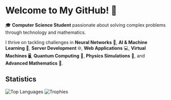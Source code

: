 # Welcome to My GitHub! 👋

🎓 **Computer Science Student** passionate about solving complex problems through technology and mathematics.

I thrive on tackling challenges in **Neural Networks** 🤖, **AI & Machine Learning** 🧠, **Server Development** 🌐, **Web Applications** 💻, **Virtual Machines** 🖥️, **Quantum Computing** 🔮, **Physics Simulations** 🌌, and **Advanced Mathematics** 📐.


## Statistics 
![Top Languages](https://github-readme-stats.vercel.app/api/top-langs/?username=JakubSchwenkbeck&hide=html,css,scss&layout=compact&theme=radical&langs_count=6)        ![Trophies](https://github-profile-trophy.vercel.app/?username=JakubSchwenkbeck&theme=radical&row=1&column=4&title=Commit,MultiLanguage,Repositories,Stars)

